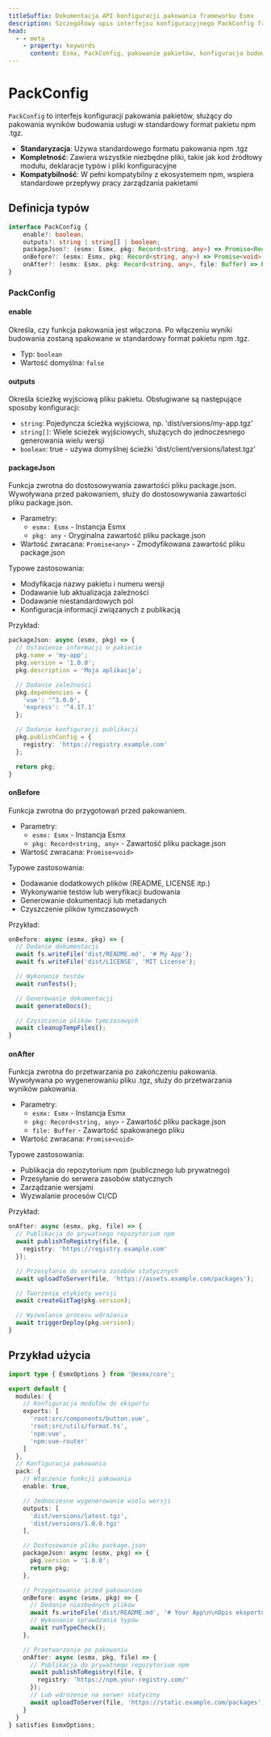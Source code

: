 ```yaml
---
titleSuffix: Dokumentacja API konfiguracji pakowania frameworku Esmx
description: Szczegółowy opis interfejsu konfiguracyjnego PackConfig frameworku Esmx, obejmujący reguły pakowania pakietów, konfigurację wyjściową i hooki cyklu życia, pomagający programistom w implementacji standardowych procesów budowania.
head:
  - - meta
    - property: keywords
      content: Esmx, PackConfig, pakowanie pakietów, konfiguracja budowania, hooki cyklu życia, konfiguracja pakowania, framework aplikacji webowych
---
```


# PackConfig

`PackConfig` to interfejs konfiguracji pakowania pakietów, służący do pakowania wyników budowania usługi w standardowy format pakietu npm .tgz.

- **Standaryzacja**: Używa standardowego formatu pakowania npm .tgz
- **Kompletność**: Zawiera wszystkie niezbędne pliki, takie jak kod źródłowy modułu, deklaracje typów i pliki konfiguracyjne
- **Kompatybilność**: W pełni kompatybilny z ekosystemem npm, wspiera standardowe przepływy pracy zarządzania pakietami

## Definicja typów

```ts
interface PackConfig {
    enable?: boolean;
    outputs?: string | string[] | boolean;
    packageJson?: (esmx: Esmx, pkg: Record<string, any>) => Promise<Record<string, any>>;
    onBefore?: (esmx: Esmx, pkg: Record<string, any>) => Promise<void>;
    onAfter?: (esmx: Esmx, pkg: Record<string, any>, file: Buffer) => Promise<void>;
}
```

### PackConfig

#### enable

Określa, czy funkcja pakowania jest włączona. Po włączeniu wyniki budowania zostaną spakowane w standardowy format pakietu npm .tgz.

- Typ: `boolean`
- Wartość domyślna: `false`

#### outputs

Określa ścieżkę wyjściową pliku pakietu. Obsługiwane są następujące sposoby konfiguracji:
- `string`: Pojedyncza ścieżka wyjściowa, np. 'dist/versions/my-app.tgz'
- `string[]`: Wiele ścieżek wyjściowych, służących do jednoczesnego generowania wielu wersji
- `boolean`: true - używa domyślnej ścieżki 'dist/client/versions/latest.tgz'

#### packageJson

Funkcja zwrotna do dostosowywania zawartości pliku package.json. Wywoływana przed pakowaniem, służy do dostosowywania zawartości pliku package.json.

- Parametry:
  - `esmx: Esmx` - Instancja Esmx
  - `pkg: any` - Oryginalna zawartość pliku package.json
- Wartość zwracana: `Promise<any>` - Zmodyfikowana zawartość pliku package.json

Typowe zastosowania:
- Modyfikacja nazwy pakietu i numeru wersji
- Dodawanie lub aktualizacja zależności
- Dodawanie niestandardowych pól
- Konfiguracja informacji związanych z publikacją

Przykład:
```ts
packageJson: async (esmx, pkg) => {
  // Ustawienie informacji o pakiecie
  pkg.name = 'my-app';
  pkg.version = '1.0.0';
  pkg.description = 'Moja aplikacja';

  // Dodanie zależności
  pkg.dependencies = {
    'vue': '^3.0.0',
    'express': '^4.17.1'
  };

  // Dodanie konfiguracji publikacji
  pkg.publishConfig = {
    registry: 'https://registry.example.com'
  };

  return pkg;
}
```

#### onBefore

Funkcja zwrotna do przygotowań przed pakowaniem.

- Parametry:
  - `esmx: Esmx` - Instancja Esmx
  - `pkg: Record<string, any>` - Zawartość pliku package.json
- Wartość zwracana: `Promise<void>`

Typowe zastosowania:
- Dodawanie dodatkowych plików (README, LICENSE itp.)
- Wykonywanie testów lub weryfikacji budowania
- Generowanie dokumentacji lub metadanych
- Czyszczenie plików tymczasowych

Przykład:
```ts
onBefore: async (esmx, pkg) => {
  // Dodanie dokumentacji
  await fs.writeFile('dist/README.md', '# My App');
  await fs.writeFile('dist/LICENSE', 'MIT License');

  // Wykonanie testów
  await runTests();

  // Generowanie dokumentacji
  await generateDocs();

  // Czyszczenie plików tymczasowych
  await cleanupTempFiles();
}
```

#### onAfter

Funkcja zwrotna do przetwarzania po zakończeniu pakowania. Wywoływana po wygenerowaniu pliku .tgz, służy do przetwarzania wyników pakowania.

- Parametry:
  - `esmx: Esmx` - Instancja Esmx
  - `pkg: Record<string, any>` - Zawartość pliku package.json
  - `file: Buffer` - Zawartość spakowanego pliku
- Wartość zwracana: `Promise<void>`

Typowe zastosowania:
- Publikacja do repozytorium npm (publicznego lub prywatnego)
- Przesyłanie do serwera zasobów statycznych
- Zarządzanie wersjami
- Wyzwalanie procesów CI/CD

Przykład:
```ts
onAfter: async (esmx, pkg, file) => {
  // Publikacja do prywatnego repozytorium npm
  await publishToRegistry(file, {
    registry: 'https://registry.example.com'
  });

  // Przesyłanie do serwera zasobów statycznych
  await uploadToServer(file, 'https://assets.example.com/packages');

  // Tworzenie etykiety wersji
  await createGitTag(pkg.version);

  // Wyzwalanie procesu wdrażania
  await triggerDeploy(pkg.version);
}
```

## Przykład użycia

```ts title="entry.node.ts"
import type { EsmxOptions } from '@esmx/core';

export default {
  modules: {
    // Konfiguracja modułów do eksportu
    exports: [
      'root:src/components/button.vue',
      'root:src/utils/format.ts',
      'npm:vue',
      'npm:vue-router'
    ]
  },
  // Konfiguracja pakowania
  pack: {
    // Włączenie funkcji pakowania
    enable: true,

    // Jednoczesne wygenerowanie wielu wersji
    outputs: [
      'dist/versions/latest.tgz',
      'dist/versions/1.0.0.tgz'
    ],

    // Dostosowanie pliku package.json
    packageJson: async (esmx, pkg) => {
      pkg.version = '1.0.0';
      return pkg;
    },

    // Przygotowanie przed pakowaniem
    onBefore: async (esmx, pkg) => {
      // Dodanie niezbędnych plików
      await fs.writeFile('dist/README.md', '# Your App\n\nOpis eksportu modułów...');
      // Wykonanie sprawdzania typów
      await runTypeCheck();
    },

    // Przetwarzanie po pakowaniu
    onAfter: async (esmx, pkg, file) => {
      // Publikacja do prywatnego repozytorium npm
      await publishToRegistry(file, {
        registry: 'https://npm.your-registry.com/'
      });
      // Lub wdrożenie na serwer statyczny
      await uploadToServer(file, 'https://static.example.com/packages');
    }
  }
} satisfies EsmxOptions;
```